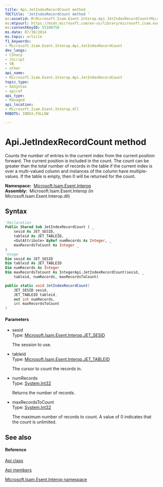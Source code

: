 ```yaml
---
title: Api.JetIndexRecordCount method 
TOCTitle: 'JetIndexRecordCount method '
ms:assetid: M:Microsoft.Isam.Esent.Interop.Api.JetIndexRecordCount(Microsoft.Isam.Esent.Interop.JET_SESID,Microsoft.Isam.Esent.Interop.JET_TABLEID,System.Int32@,System.Int32)
ms:mtpsurl: https://msdn.microsoft.com/en-us/library/microsoft.isam.esent.interop.api.jetindexrecordcount(v=EXCHG.10)
ms:contentKeyID: 55100758
ms.date: 07/30/2014
ms.topic: article
f1_keywords:
- Microsoft.Isam.Esent.Interop.Api.JetIndexRecordCount
dev_langs:
- CSharp
- JScript
- VB
- other
api_name: 
- Microsoft.Isam.Esent.Interop.Api.JetIndexRecordCount
topic_type: 
- kbSyntax
- apiref
api_type: 
- Managed
api_location: 
- Microsoft.Isam.Esent.Interop.dll
ROBOTS: INDEX,FOLLOW

---
```


# Api.JetIndexRecordCount method

Counts the number of entries in the current index from the current position forward. The current position is included in the count. The count can be greater than the total number of records in the table if the current index is over a multi-valued column and instances of the column have multiple-values. If the table is empty, then 0 will be returned for the count.

**Namespace:**  [Microsoft.Isam.Esent.Interop](hh596136\(v=exchg.10\).md)  
**Assembly:**  Microsoft.Isam.Esent.Interop (in Microsoft.Isam.Esent.Interop.dll)

## Syntax

``` vb
'Declaration
Public Shared Sub JetIndexRecordCount ( _
    sesid As JET_SESID, _
    tableid As JET_TABLEID, _
    <OutAttribute> ByRef numRecords As Integer, _
    maxRecordsToCount As Integer _
)
'Usage
Dim sesid As JET_SESID
Dim tableid As JET_TABLEID
Dim numRecords As Integer
Dim maxRecordsToCount As IntegerApi.JetIndexRecordCount(sesid, _
    tableid, numRecords, maxRecordsToCount)
```

``` csharp
public static void JetIndexRecordCount(
    JET_SESID sesid,
    JET_TABLEID tableid,
    out int numRecords,
    int maxRecordsToCount
)
```

#### Parameters

  - sesid  
    Type: [Microsoft.Isam.Esent.Interop.JET_SESID](hh596745\(v=exchg.10\).md)  
    
    The session to use.

<!-- end list -->

  - tableid  
    Type: [Microsoft.Isam.Esent.Interop.JET_TABLEID](hh566310\(v=exchg.10\).md)  
    
    The cursor to count the records in.

<!-- end list -->

  - numRecords  
    Type: [System.Int32](https://docs.microsoft.com/dotnet/api/system.int32?redirectedfrom=MSDN)  
    
    Returns the number of records.

<!-- end list -->

  - maxRecordsToCount  
    Type: [System.Int32](https://docs.microsoft.com/dotnet/api/system.int32?redirectedfrom=MSDN)  
    
    The maximum number of records to count. A value of 0 indicates that the count is unlimited.

## See also

#### Reference

[Api class](dn292211\(v=exchg.10\).md)

[Api members](dn292213\(v=exchg.10\).md)

[Microsoft.Isam.Esent.Interop namespace](hh596136\(v=exchg.10\).md)

